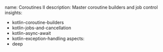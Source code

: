 name: Coroutines II
description: Master coroutine builders and job control
insights:
  - kotlin-coroutine-builders
  - kotlin-jobs-and-cancellation
  - kotlin-async-await
  - kotlin-exception-handling
aspects:
  - deep 